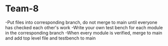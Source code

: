 # Team-8
-Put files into corresponding branch, do not merge to main until everyone has checked each other's work
-Write your own test bench for each module in the corresponding branch
-When every module is verified, merge to main and add top level file and testbench to main
